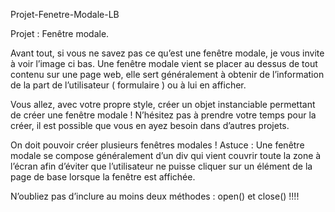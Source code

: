 Projet-Fenetre-Modale-LB

Projet : Fenêtre modale.

Avant tout, si vous ne savez pas ce qu’est une fenêtre modale, je vous invite à voir l’image ci bas. Une fenêtre modale vient se placer au dessus de tout contenu sur une page web, elle sert généralement à obtenir de l’information de la part de l’utilisateur ( formulaire ) ou à lui en afficher.

Vous allez, avec votre propre style, créer un objet instanciable permettant de créer une fenêtre modale ! N’hésitez pas à prendre votre temps pour la créer, il est possible que vous en ayez besoin dans d’autres projets.

On doit pouvoir créer plusieurs fenêtres modales ! Astuce : Une fenêtre modale se compose généralement d’un div qui vient couvrir toute la zone à l’écran afin d’éviter que l’utilisateur ne puisse cliquer sur un élément de la page de base lorsque la fenêtre est affichée.

N’oubliez pas d’inclure au moins deux méthodes : open() et close() !!!!
